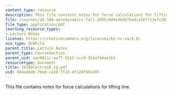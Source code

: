 ```yaml
---
content_type: resource
description: This file contains notes for force calculations for lifting line.
file: /courses/16-100-aerodynamics-fall-2005/0d4e4bdb7badca18ff23efc20f99a285_16100lectre18_cg.pdf
file_type: application/pdf
learning_resource_types:
- Lecture Notes
license: https://creativecommons.org/licenses/by-nc-sa/4.0/
ocw_type: OCWFile
parent_title: Lecture Notes
parent_type: CourseSection
parent_uid: aac0011c-aef7-5515-ccc9-354af44ae163
resourcetype: Document
title: 16100lectre18_cg.pdf
uid: 0d4e4bdb-7bad-ca18-ff23-efc20f99a285
---
```

This file contains notes for force calculations for lifting line.